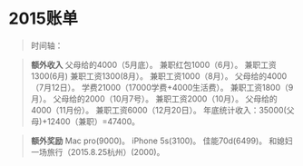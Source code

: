 # 2015账单


> 时间轴：  

> **额外收入**
> 父母给的4000（5月底）。
> 兼职红包1000（6月）。
> 兼职工资1300(6月)
> 兼职工资1300(8月）。
> 兼职工资1000（8月）。
> 父母给的4000（7月12日）。
> 学费21000（17000学费+4000生活费）。
> 兼职工资1800（9月）。
> 父母给的2000（10月7号）。
> 兼职工资2000（10月）。
> 父母给的4000（11月份）。
> 兼职工资6000（12月20日）。
> 年底统计收入：35000(父母)+12400（兼职）=47400。


> **额外奖励**
> Mac pro(9000)。
> iPhone  5s(3100)。
> 佳能70d(6499)。
> 和媳妇一场旅行（2015.8.25杭州）(2000)。
